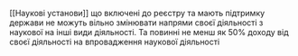 

[[Наукові установи]] що включені до реєстру та мають підтримку держави не можуть вільно змінювати напрями своєї діяльності з наукової на інші види діяльності. Та повинні не менш як 50% доходу від своєї діяльності на впровадження наукової діяльності 